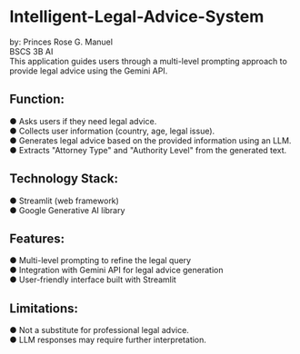 # Intelligent-Legal-Advice-System
by: Princes Rose G. Manuel  
BSCS 3B AI  
This application guides users through a multi-level prompting approach to provide
legal advice using the Gemini API.

## Function:
● Asks users if they need legal advice.  
● Collects user information (country, age, legal issue).  
● Generates legal advice based on the provided information using an LLM.  
● Extracts "Attorney Type" and "Authority Level" from the generated text. 

## Technology Stack:
● Streamlit (web framework)  
● Google Generative AI library

## Features:
● Multi-level prompting to refine the legal query  
● Integration with Gemini API for legal advice generation  
● User-friendly interface built with Streamlit

## Limitations:
● Not a substitute for professional legal advice.  
● LLM responses may require further interpretation.



